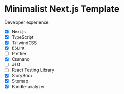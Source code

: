 # Minimalist Next.js Template

Developer experience.

- [x] Next.js
- [x] TypeScript
- [x] TailwindCSS
- [x] ESLint
- [ ] Prettier
- [x] Cssnano
- [ ] Jest
- [ ] React Testing Library
- [x] StoryBook
- [x] Sitemap
- [x] Bundle-analyzer
